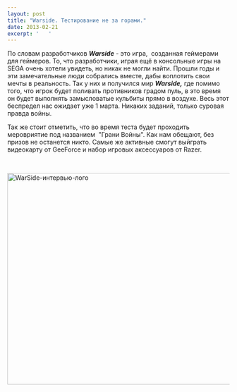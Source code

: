 ```yaml
---
layout: post
title: "Warside. Тестирование не за горами."
date: 2013-02-21
excerpt: '   '
---
```


По словам разработчиков <em><strong>Warside</strong> - </em>это игра,  созданная геймерами для геймеров. То, что разработчики, играя ещё в консольные игры на SEGA очень хотели увидеть, но никак не могли найти. Прошли годы и эти замечательные люди собрались вместе, дабы воплотить свои мечты в реальность. Так у них и получился мир <em><strong>Warside,</strong> </em>где помимо того, что игрок будет поливать противников градом пуль, в это время он будет выполнять замысловатые кульбиты прямо в воздухе. Весь этот беспредел нас ожидает уже 1 марта. Никаких заданий, только суровая правда войны.

Так же стоит отметить, что во время теста будет проходить меровриятие под названием  "Грани Войны". Как нам обещают, без призов не останется никто. Самые же активные смогут выйграть видеокарту от GeeForce и набор игровых аксессуаров от Razer.

&nbsp;

<a href="http://gamersoul.ru/wp-content/uploads/2013/02/WarSide-интервью-лого.jpg"><img class="alignnone  wp-image-1415" alt="WarSide-интервью-лого" src="http://gamersoul.ru/wp-content/uploads/2013/02/WarSide-интервью-лого.jpg" width="640" height="480" /></a>